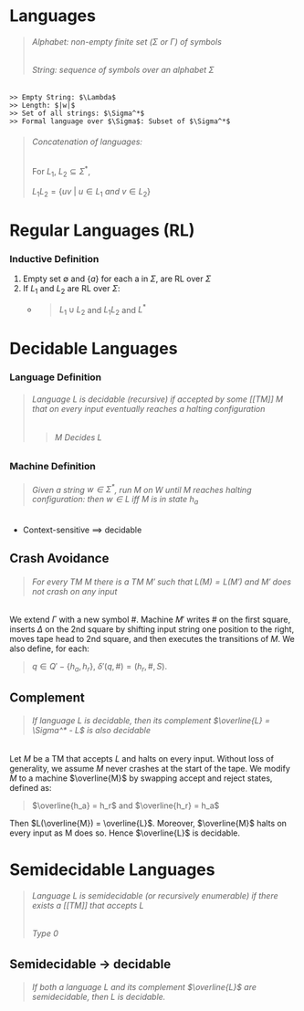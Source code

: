# Languages
> ###### Alphabet: non-empty finite set ($\Sigma$ or $\Gamma$) of symbols
> ###### String: sequence of symbols over an alphabet $\Sigma$
	>> Empty String: $\Lambda$
	>> Length: $|w|$
	>> Set of all strings: $\Sigma^*$
	>> Formal language over $\Sigma$: Subset of $\Sigma^*$

> ###### Concatenation of languages:
> For $L_1,\ L_2 \subseteq \Sigma^*$,
> 
> $L_1L_2 = \{uv\ |\ u \in L_1\ and\ v \in L_2\}$

# Regular Languages (RL)

### Inductive Definition

1.  Empty set $\emptyset$ and $\{a\}$ for each a in $\Sigma$, are RL over $\Sigma$
2.  If $L_1$ and $L_2$ are RL over $\Sigma$:
	- > $L_1 \cup L_2$ and $L_1L_2$ and $L^*$

# Decidable Languages

### Language Definition
> ###### Language L is decidable (recursive) if accepted by some [[TM]] M that on every input eventually reaches a halting configuration
>>######  M Decides L

### Machine Definition
> ###### Given a string $w ∈ Σ^*$, run M on W until M reaches halting configuration: then $w∈L$ iff M is in state $h_a$

- Context-sensitive $\implies$ decidable

## Crash Avoidance
> ###### For every TM $M$ there is a TM $M'$ such that $L(M) = L(M')$ and $M'$ does not crash on any input

We extend $\Gamma$ with a new symbol $\#$. Machine $M'$ writes $\#$ on the first square, inserts $\Delta$ on the 2nd square by shifting input string one position to the right, moves tape head to 2nd square, and then executes the transitions of $M$. We also define, for each:

> $q \in Q' - \{h_a, h_r\},\ \delta'(q,\#) = (h_r,\#,S)$.

## Complement
> ###### If language L is decidable, then its complement $\overline{L} = \Sigma^* - L$ is also decidable

Let $M$ be a TM that accepts $L$ and halts on every input. Without loss of generality, we assume $M$ never crashes at the start of the tape. We modify $M$ to a machine $\overline{M}$ by swapping accept and reject states, defined as:

> $\overline{h_a} = h_r$ and $\overline{h_r} = h_a$

Then $L(\overline{M}) = \overline{L}$. Moreover, $\overline{M}$ halts on every input as M does so. Hence $\overline{L}$ is decidable.

# Semidecidable Languages

> ###### Language L is semidecidable (or recursively enumerable) if there exists a [[TM]] that accepts L
> ###### Type 0

## Semidecidable → decidable
> ###### If both a language $L$ and its complement $\overline{L}$ are semidecidable, then $L$ is decidable.